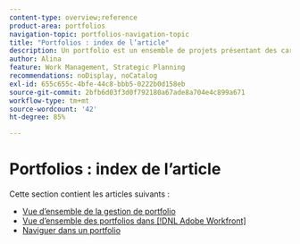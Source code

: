 ```yaml
---
content-type: overview;reference
product-area: portfolios
navigation-topic: portfolios-navigation-topic
title: "Portfolios : index de l’article"
description: Un portfolio est un ensemble de projets présentant des caractéristiques communes. Trouvez des informations sur les portfolios dans les articles suivants.
author: Alina
feature: Work Management, Strategic Planning
recommendations: noDisplay, noCatalog
exl-id: 655c655c-4bfe-44c8-bbb5-0222b0d158eb
source-git-commit: 2bfb6d03f3d0f792180a67ade8a704e4c899a671
workflow-type: tm+mt
source-wordcount: '42'
ht-degree: 85%

---
```


# Portfolios : index de l’article

Cette section contient les articles suivants :

* [Vue d’ensemble de la gestion de portfolio](../../../manage-work/portfolios/portfolios-overview/portfolio-managament-overview.md)
* [Vue d’ensemble des portfolios dans  [!DNL Adobe Workfront]](../../../manage-work/portfolios/portfolios-overview/portfolio-overview.md)
* [Naviguer dans un portfolio](../../../manage-work/portfolios/portfolios-overview/navigate-within-portfolio.md)



